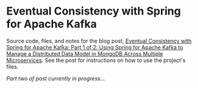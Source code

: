 # Eventual Consistency with Spring for Apache Kafka

Source code, files, and notes for the blog post, [Eventual Consistency with Spring for Apache Kafka: Part 1 of 2: Using Spring for Apache Kafka to Manage a Distributed Data Model in MongoDB Across Multiple Microservices](https://garystafford.medium.com/eventual-consistency-with-spring-for-apache-kafka-cfbbed450b5e). See the post for instructions on how to use the project's files.

_Part two of post currently in progress..._
